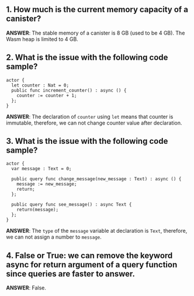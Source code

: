 ## 1. How much is the current memory capacity of a canister?
**ANSWER**: The stable memory of a canister is 8 GB (used to be 4 GB). The Wasm heap is limited to 4 GB.

## 2. What is the issue with the following code sample?
```motoko
actor {
  let counter : Nat = 0;
  public func increment_counter() : async () {
    counter := counter + 1;
  };
}
```
**ANSWER**: The declaration of `counter` using `let` means that counter is immutable, therefore, we can not change counter value after declaration.

## 3. What is the issue with the following code sample?
```motoko
actor {
  var message : Text = 0;

  public query func change_message(new_message : Text) : async () {
    message := new_message;
    return;
  };
  
  public query func see_message() : async Text {
    return(message);
  };
}
```
**ANSWER**: The `type` of the `message` variable at declaration is `Text`, therefore, we can not assign a number to `message`.

## 4. False or True: we can remove the keyword async for return argument of a query function since queries are faster to answer.
**ANSWER**: False.